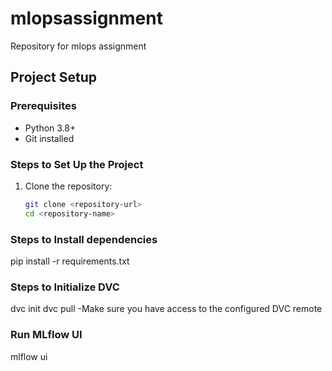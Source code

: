 # mlopsassignment
Repository for mlops assignment
## Project Setup

### Prerequisites
- Python 3.8+
- Git installed

### Steps to Set Up the Project
1. Clone the repository:
   ```bash
   git clone <repository-url>
   cd <repository-name>

### Steps to Install dependencies
pip install -r requirements.txt

### Steps to Initialize DVC
dvc init
dvc pull
-Make sure you have access to the configured DVC remote

### Run MLflow UI
mlflow ui
